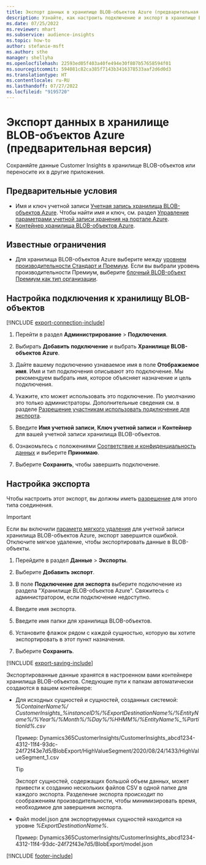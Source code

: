 ```yaml
---
title: Экспорт данных в хранилище BLOB-объектов Azure (предварительная версия)
description: Узнайте, как настроить подключение и экспорт в хранилище BLOB-объектов.
ms.date: 07/25/2022
ms.reviewer: mhart
ms.subservice: audience-insights
ms.topic: how-to
author: stefanie-msft
ms.author: sthe
manager: shellyha
ms.openlocfilehash: 22593ed05f403a40fe494e30f807b57658594f01
ms.sourcegitcommit: 594081c82ca385f7143b3416378533aaf2d6d0d3
ms.translationtype: HT
ms.contentlocale: ru-RU
ms.lasthandoff: 07/27/2022
ms.locfileid: "9195720"
---
```

# <a name="export-data-to-an-azure-blob-storage-preview"></a>Экспорт данных в хранилище BLOB-объектов Azure (предварительная версия)

Сохраняйте данные Customer Insights в хранилище BLOB-объектов или переносите их в другие приложения.

## <a name="prerequisites"></a>Предварительные условия

- Имя и ключ учетной записи [Учетная запись хранилища BLOB-объектов Azure](/azure/storage/blobs/create-data-lake-storage-account). Чтобы найти имя и ключ, см. раздел [Управление параметрами учетной записи хранения на портале Azure](/azure/storage/common/storage-account-manage).
- [Контейнер хранилища BLOB-объектов Azure](/azure/storage/blobs/storage-quickstart-blobs-portal#create-a-container).

## <a name="known-limitations"></a>Известные ограничения

- Для хранилища BLOB-объектов Azure выберите между [уровнем производительности Стандарт и Премиум](/azure/storage/blobs/storage-blob-performance-tiers). Если вы выбрали уровень производительности Премиум, выберите [блочный BLOB-объект Премиум как тип организации](/azure/storage/common/storage-account-overview#types-of-storage-accounts).

## <a name="set-up-connection-to-blob-storage"></a>Настройка подключения к хранилищу BLOB-объектов

[!INCLUDE [export-connection-include](includes/export-connection-admn.md)]

1. Перейти в раздел **Администрирование** > **Подключения**.

1. Выбирать **Добавить подключение** и выбрать **Хранилище BLOB-объектов Azure**.

1. Дайте вашему подключению узнаваемое имя в поле **Отображаемое имя**. Имя и тип подключения описывают это подключение. Мы рекомендуем выбрать имя, которое объясняет назначение и цель подключения.

1. Укажите, кто может использовать это подключение. По умолчанию это только администраторы. Дополнительные сведения см. в разделе [Разрешение участникам использовать подключение для экспорта](connections.md#allow-contributors-to-use-a-connection-for-exports).

1. Введите **Имя учетной записи**, **Ключ учетной записи** и **Контейнер** для вашей учетной записи хранилища BLOB-объектов.

1. Ознакомьтесь с положениями [Соответствие и конфиденциальность данных](connections.md#data-privacy-and-compliance) и выберите **Принимаю**.

1. Выберите **Сохранить**, чтобы завершить подключение.

## <a name="configure-an-export"></a>Настройка экспорта

Чтобы настроить этот экспорт, вы должны иметь [разрешение](export-destinations.md#set-up-a-new-export) для этого типа соединения.

> [!IMPORTANT]
> Если вы включили [параметр мягкого удаления](/azure/storage/blobs/soft-delete-blob-enable) для учетной записи хранилища BLOB-объектов Azure, экспорт завершится ошибкой. Отключите мягкое удаление, чтобы экспортировать данные в BLOB-объекты.

1. Перейдите в раздел **Данные** > **Экспорты**.

1. Выберите **Добавить экспорт**.

1. В поле **Подключение для экспорта** выберите подключение из раздела "Хранилище BLOB-объектов Azure". Свяжитесь с администратором, если подключение недоступно.

1. Введите имя экспорта.

1. Введите имя папки для хранилища BLOB-объектов.

1. Установите флажок рядом с каждой сущностью, которую вы хотите экспортировать в этот пункт назначения.

1. Выберите **Сохранить**.

[!INCLUDE [export-saving-include](includes/export-saving.md)]

Экспортированные данные хранятся в настроенном вами контейнере хранилища BLOB-объектов. Следующие пути к папкам автоматически создаются в вашем контейнере:

- Для исходных сущностей и сущностей, созданных системой:   
  *%ContainerName%/ CustomerInsights_%instanceID%/%ExportDestinationName%/%EntityName%/%Year%/%Month%/%Day%/%HHMM%/%EntityName%_%PartitionId%.csv*  

  Пример: Dynamics365CustomerInsights/CustomerInsights_abcd1234-4312-11f4-93dc-24f72f43e7d5/BlobExport/HighValueSegment/2020/08/24/1433/HighValueSegment_1.csv
  
  > [!TIP]
  > Экспорт сущностей, содержащих большой объем данных, может привести к созданию нескольких файлов CSV в одной папке для каждого экспорта. Разделение экспорта происходит по соображениям производительности, чтобы минимизировать время, необходимое для завершения экспорта.

- Файл model.json для экспортируемых сущностей находится на уровне *%ExportDestinationName%*.  
  
  Пример: Dynamics365CustomerInsights/CustomerInsights_abcd1234-4312-11f4-93dc-24f72f43e7d5/BlobExport/model.json

[!INCLUDE [footer-include](includes/footer-banner.md)]
